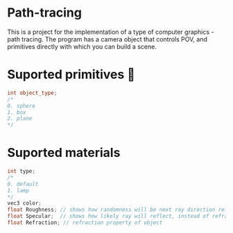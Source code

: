# Path-tracing

This is a project for the implementation of a type of computer graphics - path tracing.
The program has a camera object that controls POV, and primitives directly with which you can build a scene.

# Suported primitives 📐

```c++
int object_type;
/*
0. sphere
1. box
2. plane
*/
```
# Suported materials
```c++
int type;
/*
0. default
1. lamp
*/
vec3 color;
float Roughness; // shows how randomness will be next ray direction reflected or refract
float Specular;  // shows how likely ray will reflect, instead of refract (affects only if Refraction != 1)
float Refraction; // refraction property of object
```
